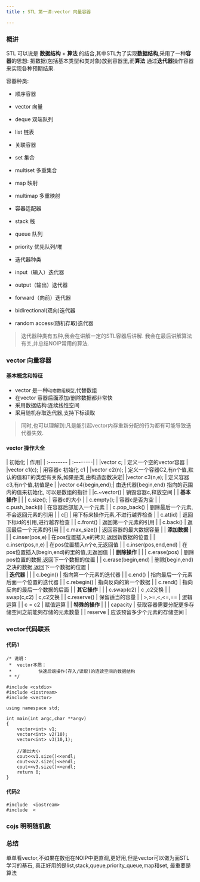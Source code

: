 ```yaml
---
title : STL 第一讲:vector 向量容器

---
```







### 概讲

STL 可以说是 **数据结构** + **算法** 的结合,其中STL为了实现**数据结构**,采用了一种**容器**的思想:
把数据(包括基本类型和类对象)放到容器里,而**算法** 通过**迭代器**操作容器来实现各种预期结果.

容器种类:

 - 顺序容器
  - vector 向量
  - deque 双端队列
  - list 链表
 - 关联容器
  - set 集合
  - multiset 多重集合
  - map 映射
  - multimap 多重映射
  
 - 容器适配器
  - stack 栈
  - queue 队列
  - priority 优先队列/堆
  
 - 迭代器种类
  - input（输入）迭代器
  - output（输出）迭代器
  - forward（向前）迭代器 
  - bidirectional(双向)迭代器
  - random access(随机存取)迭代器
  
  > [注意]:
  每个容器都有它的特点,也就是有它适用的情况,这个我会在讲解每个容器的开头讲解
  迭代器种类有五种,我会在讲解一定的STL容器后讲解.
  我会在最后讲解算法有关,并总结NOIP常用的算法.
 
 
### vector 向量容器

#### 基本概念和特征

 - vector 是一种`动态数组模型`,代替数组
 - 在vector 容器后面添加/删除数据都非常快
 - 采用数据结构:连续线性空间
 - 采用随机存取迭代器,支持下标读取
 
 > [注意]:
 vector可以理解为动态数组,所谓动态增加大小，并不是在原空间之后接续新空间（因为无法保证之后尚有可供配置的空间），而是每次**再分配**原大小两倍的内存空间.
 同时,也可以理解到:凡是能引起vector内存重新分配的行为都有可能导致迭代器失效.
 
 
#### vector 操作大全

| 初始化      |    作用| 
| :-------- | :--------|                                                                         |
|vector<T> c;            | 定义一个空的vector容器                                                |
|vector<T> c1(c);        | 用容器c 初始化 c1                                                     |
|vector<T> c2(n);        | 定义一个容器C2,有n个值,默认的值和T的类型有关系,如果是类,由构造函数决定|
|vector<T> c3(n,e);      | 定义容器c3,有n个值,初值是e                                            |
|vector<T> c4(begin,end);| 由迭代器[begin,end) 指向的范围内的值来初始化, 可以是数组的指针        |
|c.~vector<T>()          | 销毁容器c,释放空间                                                    |
| **基本操作**                 |                                               |
| c.size();            | 容器c的大小                                        |
| c.empty();           | 容器c是否为空                                      |
| c.push_back(i)       | 在容器后部加入一个元素                             |
| c.pop_back()         | 删除最后一个元素,不会返回元素的引用                |
| c[]                  | 用下标来操作元素,不进行越界检查                    |
| c.at(id)             | 返回下标id的引用,进行越界检查                      |
| c.front()            | 返回第一个元素的引用                               |
| c.back()             | 返回最后一个元素的引用                             |
| c.max_size()         | 返回容器的最大数据容量                             |
| **添加数据**             |                                                    |
| c.inser(pos,e)       | 在pos位置插入e的拷贝,返回新数据的位置              |
| c.inser(pos,n,e)     | 在pos位置插入n个e,无返回值                         |
| c.inser(pos,end,end) | 在pos位置插入[begin,end)的里的值,无返回值          |
| **删除操作**             |                                                    |
| c.erase(pos)         | 删除pos位置的数据,返回下一个数据的位置             |
| c.erase(begin,end)   | 删除[begin,end)之决的数据,返回下一个数据的位置     |  
| **迭代器**               |                                                    |
| c.begin()            | 指向第一个元素的迭代器                             |
| c.end()              | 指向最后一个元素后面一个位置的迭代器               |
| c.rebegin()          | 指向反向的第一个数据                               |
| c.rend()             | 指向反向的最后一个数据的后面                       |
| **其它操作**             |                                                    |
| c.swap(c2)           | c ,c2交换                                          |
| swap(c,c2)           | c,c2交换                                           |
| c.reserve()          | 保留适当的容量                                     |
| >,>=,<,<=,==         | 逻辑运算                                           |
| c =  c2              | 赋值运算                                           |
| **特殊的操作**           |                                                    |
| capacity             | 获取容器需要分配更多存储空间之前能夠存储的元素数量 |
| reserve              | 应该预留多少个元素的存储空间                       |

 > [记住]: 可以使用数组来完成初始化,应该所有的STL容器都可以使用数组来完成初始化(存疑)
 
 
 
### vector代码联系


#### 代码1

```
/* 说明：
 *  vector本质：
 *          快速后端操作(存入/读取)的连读空间的数据结构
 * */

#include <cstdio>
#include <iostream>
#include <vector>

using namespace std;

int main(int argc,char **argv)
{
    vector<int> v1;
    vector<int> v2(10);
    vector<int> v3(10,1);

    //输出大小
    cout<<v1.size()<<endl;
    cout<<v2.size()<<endl;
    cout<<v3.size()<<endl;
    return 0;
}
```



#### 代码2

```
#include  <iostream>
#include  <
```

### cojs 明明随机数




### 总结 

单单看vector,不如果在数组在NOIP中更直观,更好用,但是vector可以做为面STL学习的基石,
真正好用的是list,stack,queue,priority_queue,map和set,
最重要是算法
 